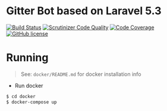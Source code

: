 # Gitter Bot based on Laravel 5.3

[![Build Status](https://travis-ci.org/LaravelRUS/Laravel-Karma.svg?branch=feature-core-2.0)](https://travis-ci.org/LaravelRUS/Laravel-Karma)
[![Scrutinizer Code Quality](https://scrutinizer-ci.com/g/LaravelRUS/Laravel-Karma/badges/quality-score.png?b=feature-core-2.0)](https://scrutinizer-ci.com/g/LaravelRUS/Laravel-Karma?branch=feature-core-2.0)
[![Code Coverage](https://scrutinizer-ci.com/g/LaravelRUS/Laravel-Karma/badges/coverage.png?b=feature-core-2.0)](https://scrutinizer-ci.com/g/LaravelRUS/Laravel-Karma/?branch=feature-core-2.0)
[![GitHub license](https://img.shields.io/badge/license-MIT-green.svg?style=flat)](https://raw.githubusercontent.com/LaravelRUS/Laravel-Karma/feature-core-2.0/LICENSE)

# Running

> See: `docker/README.md` for docker installation info

- Run docker
```bash
$ cd docker
$ docker-compose up
```
